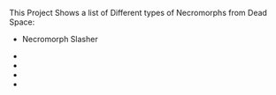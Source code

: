 This Project Shows a list of Different types of Necromorphs
from Dead Space:

+ Necromorph Slasher

+

+

+

+



